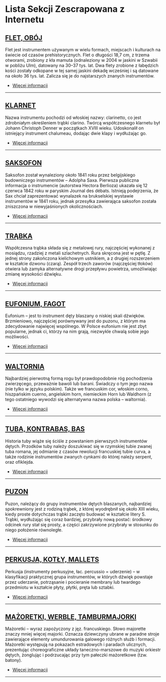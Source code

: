 # Lista Sekcji Zescrapowana z Internetu

## [FLET, OBÓJ](flety.md)

Flet jest instrumentem używanym w wielu formach, miejscach i kulturach na świecie od czasów prehistorycznych. Flet o długości 18,7 cm, z trzema otworami, zrobiony z kła mamuta (odnaleziony w 2004 w jaskini w Szwabii w pobliżu Ulm), datowany na 30–37 tys. lat. Dwa flety zrobione z łabędzich kości zostały odkopane w tej samej jaskini dekadę wcześniej i są datowane na około 36 tys. lat. Zalicza się je do najstarszych znanych instrumentów. 
- [Więcej informacji](https://pl.wikipedia.org/wiki/Flet)

---

## [KLARNET](klarnety.md)

Nazwa instrumentu pochodzi od włoskiej nazwy: clarinetto, co jest zdrobniałym określeniem trąbki clarino. Twórcą współczesnego klarnetu był Johann Christoph Denner w początkach XVIII wieku. Udoskonalił on istniejący instrument chalumeau, dodając dwie klapy i wydłużając go. 
- [Więcej informacji](https://pl.wikipedia.org/wiki/Klarnet)

---

## [SAKSOFON](saksy.md)

Saksofon został wynaleziony około 1841 roku przez belgijskiego budowniczego instrumentów – Adolpha Saxa. Pierwsza publiczna informacja o instrumencie (autorstwa Hectora Berlioza) ukazała się 12 czerwca 1842 roku w paryskim Journal des débats. Istnieją podejrzenia, że Sax chciał zaprezentować wynalazek na brukselskiej wystawie instrumentów w 1841 roku, jednak przesyłka zawierająca saksofon została zniszczona w niewyjaśnionych okolicznościach.
- [Więcej informacji](https://pl.wikipedia.org/wiki/Saksofon)

---

## [TRĄBKA](tr.md)
Współczesna trąbka składa się z metalowej rury, najczęściej wykonanej z mosiądzu, rzadziej z metali szlachetnych. Rura skręcona jest w pętlę. Z jednej strony zakończona kielichowym ustnikiem, a z drugiej rozszerzeniem w kształcie dzwonu (czarą). Zespół trzech zaworów (najczęściej tłoków) otwiera lub zamyka alternatywne drogi przepływu powietrza, umożliwiając zmianę wysokości dźwięku.
- [Więcej informacji](https://pl.wikipedia.org/wiki/Tr%C4%85bka)

---

## [EUFONIUM, FAGOT](e.md)

Eufonium – jest to instrument dęty blaszany o niskiej skali dźwięków. Brzmieniowo, najczęściej porównywany jest do puzonu, z którym ma zdecydowanie najwięcej wspólnego. W Polsce eufonium nie jest zbyt popularne, jednak ci, którzy na nim grają, niezwykle chwalą sobie jego możliwości.
- [Więcej informacji](https://sonore.pl/eufonium)

---

## [WALTORNIA](walt.md)

Najbardziej pierwotną formą rogu był prawdopodobnie róg pochodzenia zwierzęcego, przeważnie bawoli lub barani. Świadczy o tym jego nazwa (nie tylko w języku polskim). Także we francuskim cor, włoskim corno, hiszpańskim cuerno, angielskim horn, niemieckim Horn lub Waldhorn (z tego ostatniego wywodzi się alternatywna nazwa polska – waltornia).
- [Więcej informacji](https://pl.wikipedia.org/wiki/R%C3%B3g_(instrument_muzyczny))

---

## [TUBA, KONTRABAS, BAS](tuba.md)

Historia tuby wiąże się ściśle z powstaniem pierwszych instrumentów dętych. Przodków tuby należy doszukiwać się w rzymskiej tubie zwanej tuba romana, jej odmianie z czasów rewolucji francuskiej tubie curva, a także rodzinie instrumentów zwanych cynkami do której należy serpent, oraz ofiklejda.
- [Więcej informacji](https://pl.wikipedia.org/wiki/Tuba)

---

## [PUZON](puz.md)

Puzon, należący do grupy instrumentów dętych blaszanych, najbardziej spokrewniony jest z rodziną trąbek, z której wyodrębnił się około XIII wieku, kiedy proste dotychczas trąbki zaczęto budować w kształcie litery S. Trąbki, wydłużając się coraz bardziej, przybrały nową postać: środkowy odcinek rury stał się prosty, a części zakrzywione przybrały w stosunku do niego położenie równoległe.
- [Więcej informacji](https://pl.wikipedia.org/wiki/Puzon)

---

## [PERKUSJA, KOTŁY, MALLETS](perk.md)

Perkusja (instrumenty perkusyjne, łac. percussio = uderzenie) – w klasyfikacji praktycznej grupa instrumentów, w których dźwięk powstaje przez uderzanie, potrząsanie i pocieranie membrany lub twardego przedmiotu w kształcie płyty, płytki, pręta lub sztabki.
- [Więcej informacji](https://www.gear4music.pl/pl/Perkusja-i-instrumenty-perkusyjne/Koty-Mallets-marki-Gear4music/AAV)

---

## [MAŻORETKI, WERBLE, TAMBURMAJORKI](http://grandioso.pl/mazoretki-werble-tamburmajorki/)

Mażoretki – wyraz zapożyczony z jęz. francuskiego. Słowo majorette znaczy mniej więcej majorki. Oznacza dziewczyny ubrane w paradne stroje zawierające elementy umundurowania galowego różnych służb i formacji. Mażoretki występują na pokazach estradowych i paradach ulicznych, prezentując choreograficzne układy taneczno-marszowe do muzyki orkiestr dętych, żonglując i podrzucając przy tym pałeczki mażoretkowe (tzw. batony).
- [Więcej informacji](http://grandioso.pl/mazoretki-werble-tamburmajorki/)

---
